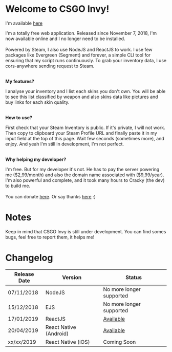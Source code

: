 <h1>
                    Welcome to CSGO Invy!
                </h1>
                <p>I'm available <a href="https://crackystudio.xyz/" target="_blank" rel="noopener noreferrer">here</a></p>
                <p>
                    I'm a totally free web application. Released since November 7, 2018, I'm now available online and I no longer need 
                    to be installed.
                    <br/><br/>
                    Powered by Steam, I also use NodeJS and ReactJS to work. I use few packages like Evergreen (Segment) and forever, 
                    a simple CLI tool for ensuring that my script runs continuously. To grab your inventory data, I use cors-anywhere
                    sending request to Steam.
                </p>
                <br/>
                <strong>
                    My features?
                </strong>
                <p>
                    I analyse your inventory and I list each skins you don't own. You will be able to see this list classified by weapon 
                    and also skins data like pictures and buy links for each skin quality.
                </p>
                <br/>
                <strong>
                    How to use?
                </strong>
                <p>
                    First check that your Steam Inventory is public. If it's private, I will not work. Then copy to clipboard your Steam 
                    Profile URL and finally paste it in my input field at the top of this page. Wait few seconds (sometimes more), and enjoy.
                    And yeah I'm still in development, I'm not perfect.
                </p>
                <br/>
                <strong>
                    Why helping my developer?
                </strong>
                <p>
                    I'm free. But for my developer it's not. He has to pay the server powering me ($2,99/month) and also the domain name 
                    associated with ($9,99/year). I'm also powerful and complete, and it took many hours to Cracky (the dev) to build me.
                    <br/><br/>
                    You can donate <a href="https://www.paypal.me/officialcracky/" target="_blank" rel="noopener noreferrer">here</a>.
                    Or say thanks <a href="https://steamcommunity.com/id/crackystudio/" target="_blank" rel="noopener noreferrer">here</a> :)
                </p>
                
# Notes
Keep in mind that CSGO Invy is still under development.
You can find somes bugs, feel free to report them, it helps me!

# Changelog
| Release Date | Version | Status |
| ------ | ------ | ------ |
| 07/11/2018 | NodeJS | No more longer supported |
| 15/12/2018 | EJS | No more longer supported |
| 17/01/2019 | ReactJS | <a href="https://crackystudio.xyz/" target="_blank" rel="noopener noreferrer">Available</a> |
| 20/04/2019 | React Native (Android) | <a href="https://play.google.com/store/apps/details?id=com.crackystudio.csgoinvy&hl=fr" target="_blank" rel="noopener noreferrer">Available</a> |
| xx/xx/2019 | React Native (iOS) | Coming Soon |